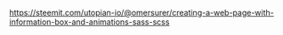 https://steemit.com/utopian-io/@omersurer/creating-a-web-page-with-information-box-and-animations-sass-scss

